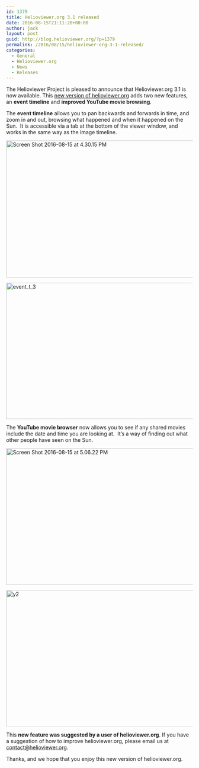 ```yaml
---
id: 1379
title: Helioviewer.org 3.1 released
date: 2016-08-15T21:11:20+00:00
author: jack
layout: post
guid: http://blog.helioviewer.org/?p=1379
permalink: /2016/08/15/helioviewer-org-3-1-released/
categories:
  - General
  - Helioviewer.org
  - News
  - Releases
---
```

The Helioviewer Project is pleased to announce that Helioviewer.org 3.1 is now available. This [new version of helioviewer.org](http://wiki.helioviewer.org/wiki/Helioviewer.org_User_Guide_3.1.0) adds two new features, an **event timeline** and **improved YouTube movie browsing**.

The **event timeline** allows you to pan backwards and forwards in time, and zoom in and out, browsing what happened and when it happened on the Sun.  It is accessible via a tab at the bottom of the viewer window, and works in the same way as the image timeline.

<a href="https://blog.helioviewer.org/2016/08/15/helioviewer-org-3-1-released/screen-shot-2016-08-15-at-4-30-15-pm/" rel="attachment wp-att-1391"><img class="aligncenter size-medium wp-image-1391" src="https://helioviewer-project.github.io/images/uploads/2016/08/Screen-Shot-2016-08-15-at-4.30.15-PM-600x369.png" alt="Screen Shot 2016-08-15 at 4.30.15 PM" width="600" height="369" srcset="http://blog.helioviewer.org/wp-content/uploads/2016/08/Screen-Shot-2016-08-15-at-4.30.15-PM-600x369.png 600w, http://blog.helioviewer.org/wp-content/uploads/2016/08/Screen-Shot-2016-08-15-at-4.30.15-PM-768x472.png 768w, http://blog.helioviewer.org/wp-content/uploads/2016/08/Screen-Shot-2016-08-15-at-4.30.15-PM.png 1023w" sizes="(max-width: 600px) 100vw, 600px" /></a>

<a href="https://blog.helioviewer.org/2016/08/15/helioviewer-org-3-1-released/event_t_3-2/" rel="attachment wp-att-1393"><img class="aligncenter size-medium wp-image-1393" src="https://helioviewer-project.github.io/images/uploads/2016/08/event_t_3-600x367.png" alt="event_t_3" width="600" height="367" srcset="http://blog.helioviewer.org/wp-content/uploads/2016/08/event_t_3-600x367.png 600w, http://blog.helioviewer.org/wp-content/uploads/2016/08/event_t_3-768x470.png 768w, http://blog.helioviewer.org/wp-content/uploads/2016/08/event_t_3.png 1427w" sizes="(max-width: 600px) 100vw, 600px" /></a>

The **YouTube movie browser** now allows you to see if any shared movies include the date and time you are looking at.  It&#8217;s a way of finding out what other people have seen on the Sun.

<a href="https://blog.helioviewer.org/2016/08/15/helioviewer-org-3-1-released/screen-shot-2016-08-15-at-5-06-22-pm/" rel="attachment wp-att-1395"><img class="aligncenter size-medium wp-image-1395" src="https://helioviewer-project.github.io/images/uploads/2016/08/Screen-Shot-2016-08-15-at-5.06.22-PM-600x368.png" alt="Screen Shot 2016-08-15 at 5.06.22 PM" width="600" height="368" srcset="http://blog.helioviewer.org/wp-content/uploads/2016/08/Screen-Shot-2016-08-15-at-5.06.22-PM-600x368.png 600w, http://blog.helioviewer.org/wp-content/uploads/2016/08/Screen-Shot-2016-08-15-at-5.06.22-PM-768x471.png 768w, http://blog.helioviewer.org/wp-content/uploads/2016/08/Screen-Shot-2016-08-15-at-5.06.22-PM.png 1023w" sizes="(max-width: 600px) 100vw, 600px" /></a>

<a href="https://blog.helioviewer.org/2016/08/15/helioviewer-org-3-1-released/y2/" rel="attachment wp-att-1396"><img class="aligncenter size-medium wp-image-1396" src="https://helioviewer-project.github.io/images/uploads/2016/08/y2-600x367.png" alt="y2" width="600" height="367" srcset="http://blog.helioviewer.org/wp-content/uploads/2016/08/y2-600x367.png 600w, http://blog.helioviewer.org/wp-content/uploads/2016/08/y2-768x470.png 768w, http://blog.helioviewer.org/wp-content/uploads/2016/08/y2.png 1427w" sizes="(max-width: 600px) 100vw, 600px" /></a>

This **new feature was suggested by a user of helioviewer.org**. If you have a suggestion of how to improve helioviewer.org, please email us at contact@helioviewer.org.

Thanks, and we hope that you enjoy this new version of helioviewer.org.

